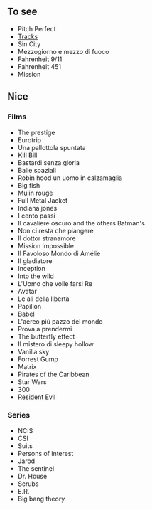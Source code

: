 <!-- 
.. link: 
.. description: 
.. tags: 
.. date: 2013/08/29 14:51:28
.. title: Films
.. slug: films
-->

## To see

* Pitch Perfect
* [Tracks](http://en.wikipedia.org/wiki/Tracks_(2013_film))
* Sin City
* Mezzogiorno e mezzo di fuoco
* Fahrenheit 9/11 
* Fahrenheit 451
* Mission



## Nice


### Films

* The prestige
* Eurotrip
* Una pallottola spuntata
* Kill Bill
* Bastardi senza gloria
* Balle spaziali
* Robin hood un uomo in calzamaglia
* Big fish
* Mulin rouge
* Full Metal Jacket 
* Indiana jones
* I cento passi
* Il cavaliere oscuro and the others Batman's
* Non ci resta che piangere
* Il dottor stranamore
* Mission impossible
* Il Favoloso Mondo di Amélie
* Il gladiatore
* Inception
* Into the wild
* L'Uomo che volle farsi Re
* Avatar
* Le ali della libertà
* Papillon
* Babel
* L'aereo più pazzo del mondo
* Prova a prendermi
* The butterfly effect
* Il mistero di sleepy hollow
* Vanilla sky
* Forrest Gump
* Matrix
* Pirates of the Caribbean
* Star Wars
* 300
* Resident Evil


### Series

* NCIS
* CSI
* Suits
* Persons of interest
* Jarod
* The sentinel
* Dr. House
* Scrubs
* E.R. 
* Big bang theory





